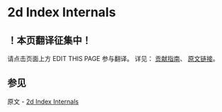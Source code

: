 # 2d Index Internals

## ！本页翻译征集中！

请点击页面上方 EDIT THIS PAGE 参与翻译。
详见：
[贡献指南]( https://github.com/JinMuInfo/MongoDB-Manual-zh/blob/master/CONTRIBUTING.md )、
[原文链接](  https://docs.mongodb.com/manual/core/geospatial-indexes/  )。

## 参见

原文 - [2d Index Internals]( https://docs.mongodb.com/manual/core/geospatial-indexes/ )

